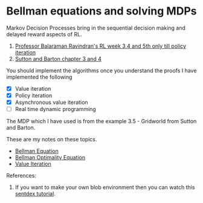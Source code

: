 # Bellman equations and solving MDPs
Markov Decision Processes bring in the sequential decision making and delayed reward aspects of RL.

1. [Professor Balaraman Ravindran's RL week 3,4 and 5th only till policy iteration](https://nptel.ac.in/courses/106106143/)
2. [Sutton and Barton chapter 3 and 4](https://web.stanford.edu/class/psych209/Readings/SuttonBartoIPRLBook2ndEd.pdf)

You should implement the algorithms once you understand the proofs
I have implemented the following

- [x] Value iteration
- [x] Policy iteration
- [x] Asynchronous value iteration
- [ ] Real time dynamic programming

The MDP which I have used is from the example 3.5 - Gridworld from Sutton and Barton.

These are my notes on these topics.
* [Bellman Equation](https://hackmd.io/Fuhp2hwyR4GknchLGBGTWw)
* [Bellman Optimality Equation](https://hackmd.io/wqQyQAvlTVeGzLsaVLUswg)
* [Value Iteration](https://hackmd.io/3o8W1o4rS6ikMs42PVXPAw)


References:
1. If you want to make your own blob environment then you can watch this [sentdex tutorial](https://www.youtube.com/watch?v=G92TF4xYQcU&list=PLQVvvaa0QuDezJFIOU5wDdfy4e9vdnx-7&index=4).
